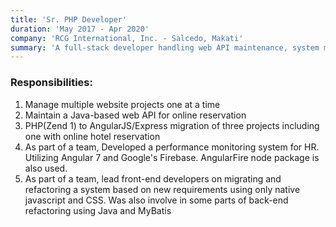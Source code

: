 ```yaml
---
title: 'Sr. PHP Developer'
duration: 'May 2017 - Apr 2020'
company: 'RCG International, Inc. - Salcedo, Makati'
summary: 'A full-stack developer handling web API maintenance, system migrations, and HR performance monitoring tools, with expertise in Java, PHP (Zend 1), Angular, Firebase, and native JavaScript/CSS.'
---
```

### Responsibilities:
1. Manage multiple website projects one at a time
2. Maintain a Java-based web API for online reservation
3. PHP(Zend 1) to AngularJS/Express migration of three projects including one with online hotel reservation
4. As part of a team, Developed a performance monitoring system for HR. Utilizing Angular 7 and Google's Firebase. AngularFire node package is also used.
5. As part of a team, lead front-end developers on migrating and refactoring a system based on new requirements using only native javascript and CSS. Was also involve in some parts of back-end refactoring using Java and MyBatis
